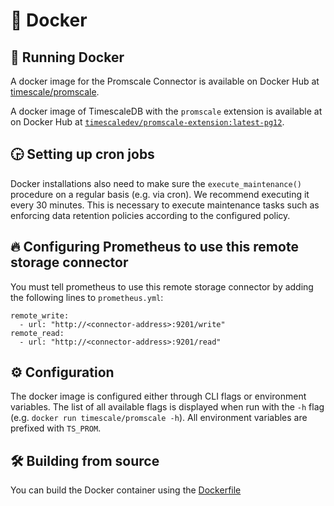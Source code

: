 # 🐳 Docker

## 🔧 Running Docker

A docker image for the Promscale Connector is available
on Docker Hub at [timescale/promscale](https://hub.docker.com/r/timescale/promscale/).

A docker image of TimescaleDB with the `promscale`
extension is available at on Docker Hub at
[`timescaledev/promscale-extension:latest-pg12`](https://hub.docker.com/r/timescaledev/promscale-extension).

## 🕞 Setting up cron jobs

Docker installations also need to make sure the `execute_maintenance()`
procedure on a regular basis (e.g. via cron). We recommend executing it every
30 minutes. This is necessary to execute maintenance tasks such as enforcing
data retention policies according to the configured policy.

## 🔥 Configuring Prometheus to use this remote storage connector

You must tell prometheus to use this remote storage connector by adding
the following lines to `prometheus.yml`:
```
remote_write:
  - url: "http://<connector-address>:9201/write"
remote_read:
  - url: "http://<connector-address>:9201/read"
```

## ⚙️ Configuration

The docker image is configured either through CLI flags or environment variables.
The list of all available flags is displayed when run with the `-h` flag
(e.g. `docker run timescale/promscale -h`). All
environment variables are prefixed with `TS_PROM`.

## 🛠 Building from source

You can build the Docker container using the [Dockerfile](/Dockerfile)